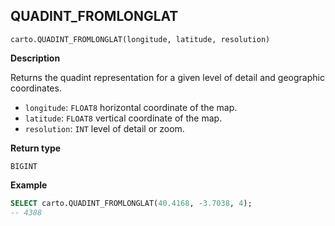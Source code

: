 ## QUADINT_FROMLONGLAT

```sql:signature
carto.QUADINT_FROMLONGLAT(longitude, latitude, resolution)
```

**Description**

Returns the quadint representation for a given level of detail and geographic coordinates.

* `longitude`: `FLOAT8` horizontal coordinate of the map.
* `latitude`: `FLOAT8` vertical coordinate of the map.
* `resolution`: `INT` level of detail or zoom.

**Return type**

`BIGINT`

**Example**

```sql
SELECT carto.QUADINT_FROMLONGLAT(40.4168, -3.7038, 4);
-- 4388
```